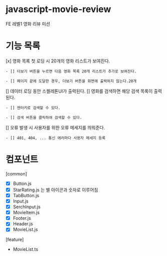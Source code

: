 # javascript-movie-review

FE 레벨1 영화 리뷰 미션

# 기능 목록

[x] 영화 목록 첫 로딩 시 20개의 영화 리스트가 보여진다.

    - [] 더보기 버튼을 누르면 다음 영화 목록 20개 리스트가 추가로 보여진다.

    - [] 페이지 끝에 도달한 경우, 더보기 버튼을 화면에 출력하지 않는다.20개

[] 데이터 로딩 동안 스켈레톤UI가 출력된다.
[] 영화를 검색하면 해당 검색 목록이 출력된다.

    - [] 엔터키로 검색할 수 있다.

    - [] 검색 버튼을 클릭하여 검색할 수 있다.

[] 오류 발생 시 사용자를 위한 오류 메세지를 띄워준다.

    - [] 401, 404, ... 통신 에러마다 사용자 메세지 등록

# 컴포넌트

[common]

- [x] Button.js
- [x] StarRating.js 는 별 아이콘과 숫자로 이루어짐
- [x] TabButton.js
- [x] Input.js
- [x] SerchInput.js
- [x] MovieItem.js
- [x] Footer.js
- [x] Header.js
- [x] MovieList.js

[feature]

- MovieList.ts
